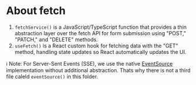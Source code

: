 # About fetch

1. `fetchService()` is a JavaScript/TypeScript function that provides a thin abstraction layer over the fetch API for form submission using "POST," "PATCH," and "DELETE" methods.
1. `useFetch()` is a React custom hook for fetching data with the "GET" method, handling state updates so React automatically updates the UI.

ℹ️ Note: For Server-Sent Events (SSE), we use the native [EventSource](https://developer.mozilla.org/en-US/docs/Web/API/EventSource) implementation without additional abstraction. Thats why there is not a third file caleld `eventSource()` in this folder.
